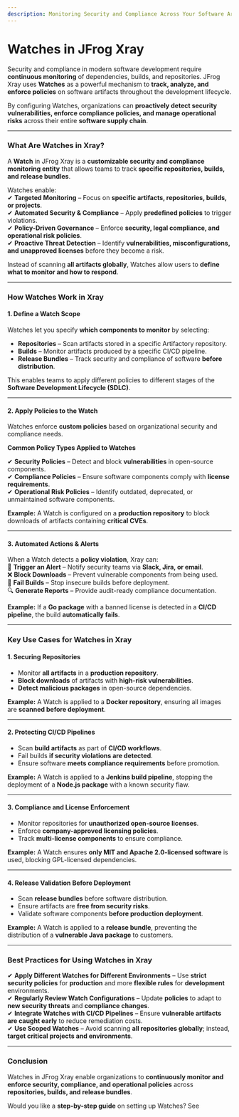 ```yaml
---
description: Monitoring Security and Compliance Across Your Software Artifacts
---
```


# Watches in JFrog Xray

Security and compliance in modern software development require **continuous monitoring** of dependencies, builds, and repositories. JFrog Xray uses **Watches** as a powerful mechanism to **track, analyze, and enforce policies** on software artifacts throughout the development lifecycle.

By configuring Watches, organizations can **proactively detect security vulnerabilities, enforce compliance policies, and manage operational risks** across their entire **software supply chain**.

***

### **What Are Watches in Xray?**

A **Watch** in JFrog Xray is a **customizable security and compliance monitoring entity** that allows teams to track **specific repositories, builds, and release bundles**.

Watches enable:\
✔ **Targeted Monitoring** – Focus on **specific artifacts, repositories, builds, or projects**.\
✔ **Automated Security & Compliance** – Apply **predefined policies** to trigger violations.\
✔ **Policy-Driven Governance** – Enforce **security, legal compliance, and operational risk policies**.\
✔ **Proactive Threat Detection** – Identify **vulnerabilities, misconfigurations, and unapproved licenses** before they become a risk.

Instead of scanning **all artifacts globally**, Watches allow users to **define what to monitor and how to respond**.

***

### **How Watches Work in Xray**

#### **1. Define a Watch Scope**

Watches let you specify **which components to monitor** by selecting:

* **Repositories** – Scan artifacts stored in a specific Artifactory repository.
* **Builds** – Monitor artifacts produced by a specific CI/CD pipeline.
* **Release Bundles** – Track security and compliance of software **before distribution**.

This enables teams to apply different policies to different stages of the **Software Development Lifecycle (SDLC)**.

***

#### **2. Apply Policies to the Watch**

Watches enforce **custom policies** based on organizational security and compliance needs.

**Common Policy Types Applied to Watches**

✔ **Security Policies** – Detect and block **vulnerabilities** in open-source components.\
✔ **Compliance Policies** – Ensure software components comply with **license requirements**.\
✔ **Operational Risk Policies** – Identify outdated, deprecated, or unmaintained software components.

**Example:** A Watch is configured on a **production repository** to block downloads of artifacts containing **critical CVEs**.

***

#### **3. Automated Actions & Alerts**

When a Watch detects a **policy violation**, Xray can:\
🚨 **Trigger an Alert** – Notify security teams via **Slack, Jira, or email**.\
❌ **Block Downloads** – Prevent vulnerable components from being used.\
🚀 **Fail  Builds** – Stop insecure builds before deployment.\
🔍 **Generate Reports** – Provide audit-ready compliance documentation.

**Example:** If a **Go package** with a banned license is detected in a **CI/CD pipeline**, the build **automatically fails**.

***

### **Key Use Cases for Watches in Xray**

#### **1. Securing Repositories**

* Monitor **all artifacts** in a **production repository**.
* **Block downloads** of artifacts with **high-risk vulnerabilities**.
* **Detect malicious packages** in open-source dependencies.

**Example:** A Watch is applied to a **Docker repository**, ensuring all images are **scanned before deployment**.

***

#### **2. Protecting CI/CD Pipelines**

* Scan **build artifacts** as part of **CI/CD workflows**.
* Fail builds **if security violations are detected**.
* Ensure software **meets compliance requirements** before promotion.

**Example:** A Watch is applied to a **Jenkins build pipeline**, stopping the deployment of a **Node.js package** with a known security flaw.

***

#### **3. Compliance and License Enforcement**

* Monitor repositories for **unauthorized open-source licenses**.
* Enforce **company-approved licensing policies**.
* Track **multi-license components** to ensure compliance.

**Example:** A Watch ensures **only MIT and Apache 2.0-licensed software** is used, blocking GPL-licensed dependencies.

***

#### **4. Release Validation Before Deployment**

* Scan **release bundles** before software distribution.
* Ensure artifacts are **free from security risks**.
* Validate software components **before production deployment**.

**Example:** A Watch is applied to a **release bundle**, preventing the distribution of a **vulnerable Java package** to customers.

***

### **Best Practices for Using Watches in Xray**

✔ **Apply Different Watches for Different Environments** – Use **strict security policies** for **production** and more **flexible rules** for **development** environments.\
✔ **Regularly Review Watch Configurations** – Update **policies** to adapt to **new security threats** and **compliance changes**.\
✔ **Integrate Watches with CI/CD Pipelines** – Ensure **vulnerable artifacts are caught early** to reduce remediation costs.\
✔ **Use Scoped Watches** – Avoid scanning **all repositories globally**; instead, **target critical projects and environments**.

***

### **Conclusion**

Watches in JFrog Xray enable organizations to **continuously monitor and enforce security, compliance, and operational policies** across **repositories, builds, and release bundles**.

Would you like a **step-by-step guide** on setting up Watches? See
